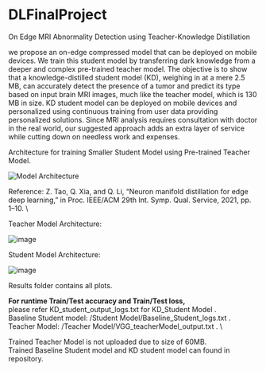 # DLFinalProject
On Edge MRI Abnormality Detection using Teacher-Knowledge Distillation

we propose an on-edge compressed model that can be deployed on mobile devices. We train this student model by transferring dark knowledge from a deeper and complex pre-trained teacher model. The objective is to show that a knowledge-distilled student model (KD), weighing in at a mere 2.5 MB, can accurately detect the presence of a tumor and predict its type based on input brain MRI images, much like the teacher model, which is 130 MB in size. KD student model can be deployed on mobile devices and personalized using continuous training from user data providing personalized solutions. Since MRI analysis requires consultation with doctor in the real world, our suggested approach adds an extra layer of service while cutting down on needless work and expenses. 

Architecture for training Smaller Student Model using Pre-trained Teacher Model.


![Model Architecture](https://github.com/HARSHALK2598/DLFinalProject/assets/59302243/ae6e8b85-6ff9-4f72-bfed-2e186dcd0638)

Reference: Z. Tao, Q. Xia, and Q. Li, “Neuron manifold distillation for edge deep learning,” in Proc. IEEE/ACM 29th Int. Symp. Qual. Service, 2021, pp. 1–10. \


Teacher Model Architecture:

![image](https://github.com/HARSHALK2598/DLFinalProject/assets/59302243/09132a7e-1e67-4e71-87d3-c42c2d3ccd45)


Student Model Architecture:

![image](https://github.com/HARSHALK2598/DLFinalProject/assets/59302243/f93051dc-2d54-43f8-80da-5a4c2b48c34d)


Results folder contains all plots. 


**For runtime Train/Test accuracy and Train/Test loss,** \
please refer KD_student_output_logs.txt for KD_Student Model . \
Baseline Student model: /Student Model/Baseline_Student_logs.txt . \
Teacher Model: /Teacher Model/VGG_teacherModel_output.txt . \


Trained Teacher Model is not uploaded due to size of 60MB.  \
Trained Baseline Student model and KD student model can found in repository.  



